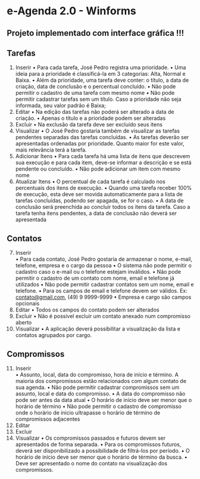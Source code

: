 # e-Agenda 2.0 - Winforms 

## Projeto implementado com interface gráfica !!!

## Tarefas 
  1. Inserir 
  • Para cada tarefa, José Pedro registra uma prioridade. 
  • Uma ideia para a prioridade é classificá-la em 3 categorias: Alta, Normal e Baixa. 
  • Além da prioridade, uma tarefa deve conter: o título, a data de criação, data de conclusão e o percentual concluído. 
  • Não pode permitir o cadastro de uma tarefa com mesmo nome 
  • Não pode permitir cadastrar tarefas sem um título. Caso a prioridade não seja informada, seu valor padrão é Baixa; 
  2. Editar 
  • Na edição das tarefas não poderá ser alterado a data de criação. 
  • Apenas o título e a prioridade podem ser alteradas 
  3. Excluir 
  • Na exclusão da tarefa deve ser excluído seus itens 
  4. Visualizar 
  • O José Pedro gostaria também de visualizar as tarefas pendentes separadas das tarefas concluídas. 
  • As tarefas deverão ser apresentadas ordenadas por prioridade. Quanto maior for este valor, mais relevância terá a tarefa. 
  5. Adicionar Itens 
  • Para cada tarefa há uma lista de itens que descrevem sua execução e para cada item, deve-se informar a descrição e se está pendente ou concluído. • Não pode adicionar um item com mesmo nome 
  6. Atualizar Itens 
  • O percentual de cada tarefa é calculado nos percentuais dos itens de execução. 
  • Quando uma tarefa receber 100% de execução, esta deve ser movida automaticamente para a lista de tarefas concluídas, podendo ser apagada, se for  o caso. 
  • A data de conclusão será preenchida ao concluir todos os itens da tarefa. Caso a tarefa tenha itens pendentes, a data de conclusão não deverá ser  apresentada 
## Contatos 
  7. Inserir  
  • Para cada contato, José Pedro gostaria de armazenar o nome, e-mail, telefone, empresa e o cargo da pessoa 
  • O sistema não pode permitir o cadastro caso o e-mail ou o telefone estejam inválidos. 
  • Não pode permitir o cadastro de um contato com nome, email e telefone já utilizados 
  • Não pode permitir cadastrar contatos sem um nome, email e telefone. 
  • Para os campos de email e telefone devem ser válidos. Ex: contato@gmail.com, (49) 9 9999-9999 
  • Empresa e cargo são campos opcionais 
  8. Editar 
  • Todos os campos do contato podem ser alterados 
  9. Excluir 
  • Não é possível excluir um contato anexado num compromisso aberto 
  10. Visualizar 
  • A aplicação deverá possibilitar a visualização da lista e contatos agrupados por cargo. 
## Compromissos 
  11. Inserir  
  • Assunto, local, data do compromisso, hora de início e término. A maioria dos compromissos estão relacionados com algum contato de sua agenda.  • Não pode permitir cadastrar compromissos sem um assunto, local e data do compromisso. 
  • A data do compromisso não pode ser antes da data atual 
  • O horário de início deve ser menor que o horário de término 
  • Não pode permitir o cadastro de compromisso onde o horário de inicio ultrapasse o horário de término de compromissos adjacentes 
  12. Editar 
  13. Excluir 
  14. Visualizar 
  • Os compromissos passados e futuros devem ser apresentados de forma separada. 
  • Para os compromissos futuros, deverá ser disponibilizado a possibilidade de filtrá-los por período. 
  ▪ O horário de início deve ser menor que o horário de término da busca. 
  • Deve ser apresentado o nome do contato na visualização dos compromissos.
